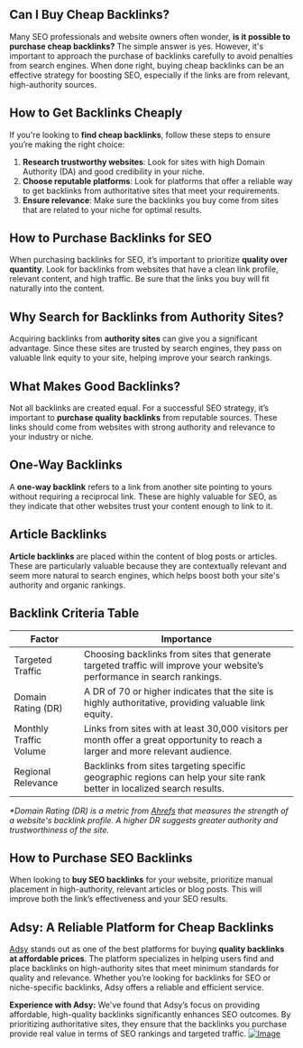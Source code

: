 <h2>Can I Buy Cheap Backlinks?</h2>
<p>Many SEO professionals and website owners often wonder, <strong>is it possible to purchase cheap backlinks?</strong> The simple answer is yes. However, it's important to approach the purchase of backlinks carefully to avoid penalties from search engines. When done right, buying cheap backlinks can be an effective strategy for boosting SEO, especially if the links are from relevant, high-authority sources.</p>

<h2>How to Get Backlinks Cheaply</h2>
<p>If you're looking to <strong>find cheap backlinks</strong>, follow these steps to ensure you’re making the right choice:</p>
<ol>
    <li><strong>Research trustworthy websites</strong>: Look for sites with high Domain Authority (DA) and good credibility in your niche.</li>
    <li><strong>Choose reputable platforms</strong>: Look for platforms that offer a reliable way to get backlinks from authoritative sites that meet your requirements.</li>
    <li><strong>Ensure relevance</strong>: Make sure the backlinks you buy come from sites that are related to your niche for optimal results.</li>
</ol>

<h2>How to Purchase Backlinks for SEO</h2>
<p>When purchasing backlinks for SEO, it’s important to prioritize <strong>quality over quantity</strong>. Look for backlinks from websites that have a clean link profile, relevant content, and high traffic. Be sure that the links you buy will fit naturally into the content.</p>

<h2>Why Search for Backlinks from Authority Sites?</h2>
<p>Acquiring backlinks from <strong>authority sites</strong> can give you a significant advantage. Since these sites are trusted by search engines, they pass on valuable link equity to your site, helping improve your search rankings.</p>

<h2>What Makes Good Backlinks?</h2>
<p>Not all backlinks are created equal. For a successful SEO strategy, it’s important to <strong>purchase quality backlinks</strong> from reputable sources. These links should come from websites with strong authority and relevance to your industry or niche.</p>

<h2>One-Way Backlinks</h2>
<p>A <strong>one-way backlink</strong> refers to a link from another site pointing to yours without requiring a reciprocal link. These are highly valuable for SEO, as they indicate that other websites trust your content enough to link to it.</p>

<h2>Article Backlinks</h2>
<p><strong>Article backlinks</strong> are placed within the content of blog posts or articles. These are particularly valuable because they are contextually relevant and seem more natural to search engines, which helps boost both your site's authority and organic rankings.</p>

<h2>Backlink Criteria Table</h2>
<table>
    <thead>
        <tr>
            <th>Factor</th>
            <th>Importance</th>
        </tr>
    </thead>
    <tbody>
        <tr>
            <td>Targeted Traffic</td>
            <td>Choosing backlinks from sites that generate targeted traffic will improve your website’s performance in search rankings.</td>
        </tr>
        <tr>
            <td>Domain Rating (DR)</td>
            <td>A DR of 70 or higher indicates that the site is highly authoritative, providing valuable link equity.</td>
        </tr>
        <tr>
            <td>Monthly Traffic Volume</td>
            <td>Links from sites with at least 30,000 visitors per month offer a great opportunity to reach a larger and more relevant audience.</td>
        </tr>
        <tr>
            <td>Regional Relevance</td>
            <td>Backlinks from sites targeting specific geographic regions can help your site rank better in localized search results.</td>
        </tr>
    </tbody>
</table>

<p><em>*Domain Rating (DR) is a metric from <a href="https://ahrefs.com" target="_blank">Ahrefs</a> that measures the strength of a website's backlink profile. A higher DR suggests greater authority and trustworthiness of the site.</em></p>

<h2>How to Purchase SEO Backlinks</h2>
<p>When looking to <strong>buy SEO backlinks</strong> for your website, prioritize manual placement in high-authority, relevant articles or blog posts. This will improve both the link’s effectiveness and your SEO results.</p>


<h2>Adsy: A Reliable Platform for Cheap Backlinks</h2>
<a href="https://ref.adsy.com/?ref=referral&ref_type=direct&ref_id=jcckfooeo3etdkvh&ref_item=3" target="_blank">Adsy</a> stands out as one of the best platforms for buying <strong>quality backlinks at affordable prices</strong>. The platform specializes in helping users find and place backlinks on high-authority sites that meet minimum standards for quality and relevance. Whether you’re looking for backlinks for SEO or niche-specific backlinks, Adsy offers a reliable and efficient service.</p>
    <strong>Experience with Adsy:</strong> We've found that Adsy’s focus on providing affordable, high-quality backlinks significantly enhances SEO outcomes. By prioritizing authoritative sites, they ensure that the backlinks you purchase provide real value in terms of SEO rankings and targeted traffic.
</blockquote>

<a href="https://github.com/user-attachments/assets/bad97136-a17f-4d2e-9235-04130f74ac20">
    <img src="https://github.com/user-attachments/assets/bad97136-a17f-4d2e-9235-04130f74ac20" alt="Image">
</a>
